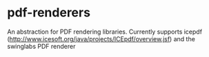 pdf-renderers
=============

An abstraction for PDF rendering libraries.  Currently supports icepdf (http://www.icesoft.org/java/projects/ICEpdf/overview.jsf) and the swinglabs PDF renderer
